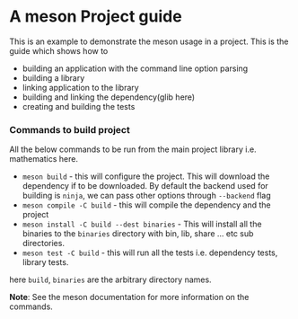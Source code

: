 # A meson Project guide

This is an example to demonstrate the meson usage in a project.
This is the guide which shows how to
- building an application with the command line option parsing
- building a library
- linking application to the library
- building and linking the dependency(glib here)
- creating and building the tests

### Commands to build project
All the below commands to be run from the main project library
i.e. mathematics here.
- `meson build` - this will configure the project. This will download the
dependency if to be downloaded. By default the backend used for building
is `ninja`, we can pass other options through `--backend` flag
- `meson compile -C build` - this will compile the dependency and the project
- `meson install -C build --dest binaries` - This will install all the binaries
to the `binaries` directory with bin, lib, share ... etc sub directories.
- `meson test -C build` - this will run all the tests i.e. dependency tests, library tests.

here `build`, `binaries` are the arbitrary directory names.

**Note**: See the meson documentation for more information on the commands.
